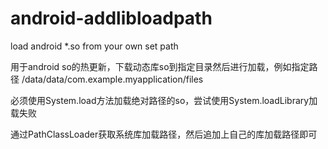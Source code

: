 # android-addlibloadpath
load android *.so from your own set path


用于android so的热更新，下载动态库so到指定目录然后进行加载，例如指定路径
/data/data/com.example.myapplication/files

必须使用System.load方法加载绝对路径的so，尝试使用System.loadLibrary加载失败

通过PathClassLoader获取系统库加载路径，然后追加上自己的库加载路径即可
